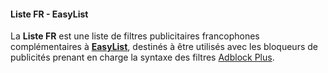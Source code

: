 #### Liste FR - EasyList

La **Liste FR** est une liste de filtres publicitaires francophones complémentaires à [**EasyList**](https://github.com/easylist/easylist/tree/master/easylist), destinés à être utilisés avec les bloqueurs de publicités prenant en charge la syntaxe des filtres [Adblock Plus](https://help.adblockplus.org/hc/en-us/sections/360012551393-Manage-filters).
